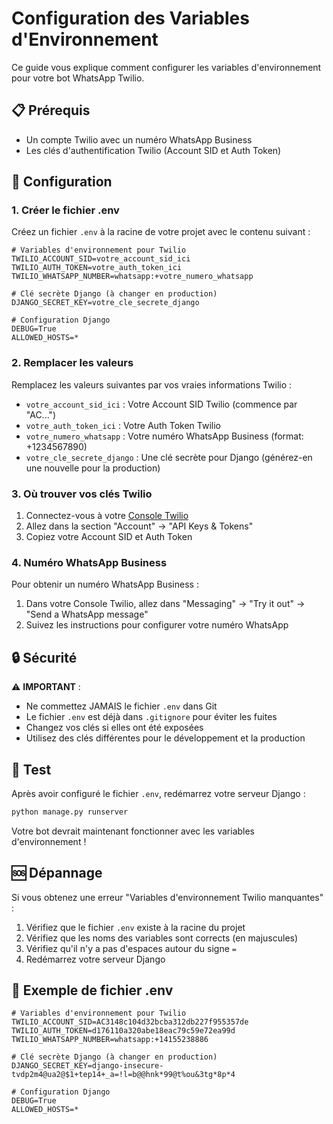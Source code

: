 # Configuration des Variables d'Environnement

Ce guide vous explique comment configurer les variables d'environnement pour votre bot WhatsApp Twilio.

## 📋 Prérequis

- Un compte Twilio avec un numéro WhatsApp Business
- Les clés d'authentification Twilio (Account SID et Auth Token)

## 🔧 Configuration

### 1. Créer le fichier .env

Créez un fichier `.env` à la racine de votre projet avec le contenu suivant :

```env
# Variables d'environnement pour Twilio
TWILIO_ACCOUNT_SID=votre_account_sid_ici
TWILIO_AUTH_TOKEN=votre_auth_token_ici
TWILIO_WHATSAPP_NUMBER=whatsapp:+votre_numero_whatsapp

# Clé secrète Django (à changer en production)
DJANGO_SECRET_KEY=votre_cle_secrete_django

# Configuration Django
DEBUG=True
ALLOWED_HOSTS=*
```

### 2. Remplacer les valeurs

Remplacez les valeurs suivantes par vos vraies informations Twilio :

- `votre_account_sid_ici` : Votre Account SID Twilio (commence par "AC...")
- `votre_auth_token_ici` : Votre Auth Token Twilio
- `votre_numero_whatsapp` : Votre numéro WhatsApp Business (format: +1234567890)
- `votre_cle_secrete_django` : Une clé secrète pour Django (générez-en une nouvelle pour la production)

### 3. Où trouver vos clés Twilio

1. Connectez-vous à votre [Console Twilio](https://console.twilio.com/)
2. Allez dans la section "Account" → "API Keys & Tokens"
3. Copiez votre Account SID et Auth Token

### 4. Numéro WhatsApp Business

Pour obtenir un numéro WhatsApp Business :
1. Dans votre Console Twilio, allez dans "Messaging" → "Try it out" → "Send a WhatsApp message"
2. Suivez les instructions pour configurer votre numéro WhatsApp

## 🔒 Sécurité

⚠️ **IMPORTANT** : 
- Ne commettez JAMAIS le fichier `.env` dans Git
- Le fichier `.env` est déjà dans `.gitignore` pour éviter les fuites
- Changez vos clés si elles ont été exposées
- Utilisez des clés différentes pour le développement et la production

## 🚀 Test

Après avoir configuré le fichier `.env`, redémarrez votre serveur Django :

```bash
python manage.py runserver
```

Votre bot devrait maintenant fonctionner avec les variables d'environnement !

## 🆘 Dépannage

Si vous obtenez une erreur "Variables d'environnement Twilio manquantes" :

1. Vérifiez que le fichier `.env` existe à la racine du projet
2. Vérifiez que les noms des variables sont corrects (en majuscules)
3. Vérifiez qu'il n'y a pas d'espaces autour du signe `=`
4. Redémarrez votre serveur Django

## 📝 Exemple de fichier .env

```env
# Variables d'environnement pour Twilio
TWILIO_ACCOUNT_SID=AC3148c104d32bcba312db227f955357de
TWILIO_AUTH_TOKEN=d176110a320abe18eac79c59e72ea99d
TWILIO_WHATSAPP_NUMBER=whatsapp:+14155238886

# Clé secrète Django (à changer en production)
DJANGO_SECRET_KEY=django-insecure-tvdp2m4@ua2@$1+tep14+_a=!l=b@@hnk*99@t%ou&3tg*8p*4

# Configuration Django
DEBUG=True
ALLOWED_HOSTS=*
```

